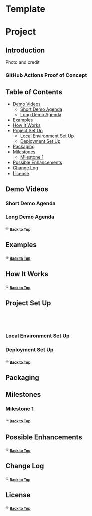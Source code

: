 # Template

# Project

## Introduction

Photo and credit

### GitHub Actions Proof of Concept

Table of Contents
-----------------

* [Demo Videos](#demo-videos)
  * [Short Demo Agenda](#short-demo-agenda)
  * [Long Demo Agenda](#long-demo-agenda)
* [Examples](#examples)
* [How It Works](#how-it-works)
* [Project Set Up](#project-set-up)
  * [Local Environment Set Up](#local-environment-set-up)
  * [Deployment Set Up](#deployment-set-up)
* [Packaging](#packaging)
* [Milestones](#milestones)
  * [Milestone 1](#milestone-1)
* [Possible Enhancements](#possible-enhancements)
* [Change Log](#change-log)
* [License](#license)

## Demo Videos

### Short Demo Agenda

### Long Demo Agenda

:top: <sub>[**Back to Top**](#table-of-contents)</sub>

## Examples

:top: <sub>[**Back to Top**](#table-of-contents)</sub>

## How It Works

:top: <sub>[**Back to Top**](#table-of-contents)</sub>

## Project Set Up  
  
```bash
```

```yaml
```

```python
```

```javascript
```

### Local Environment Set Up
 
### Deployment Set Up
 
:top: <sub>[**Back to Top**](#table-of-contents)</sub>

## Packaging

## Milestones

### Milestone 1

:top: <sub>[**Back to Top**](#table-of-contents)</sub>

## Possible Enhancements

:top: <sub>[**Back to Top**](#table-of-contents)</sub>

## Change Log

:top: <sub>[**Back to Top**](#table-of-contents)</sub>

## License

:top: <sub>[**Back to Top**](#table-of-contents)</sub>
